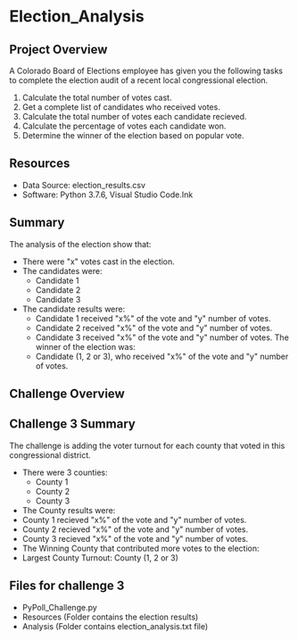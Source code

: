 # Election_Analysis

## Project Overview
A Colorado Board of Elections employee has given you the following tasks to complete the election audit of a recent local congressional election.

1. Calculate the total number of votes cast.
2. Get a complete list of candidates who received votes.
3. Calculate the total number of votes each candidate recieved.
4. Calculate the percentage of votes each candidate won.
5. Determine the winner of the election based on popular vote.

## Resources
- Data Source: election_results.csv
- Software: Python 3.7.6, Visual Studio Code.Ink

## Summary
The analysis of the election show that:
- There were "x" votes cast in the election.
- The candidates were:
  - Candidate 1
  - Candidate 2
  - Candidate 3
- The candidate results were:
  - Candidate 1 received "x%" of the vote and "y" number of votes.
  - Candidate 2 received "x%" of the vote and "y" number of votes.
  - Candidate 3 received "x%" of the vote and "y" number of votes.
The winner of the election was:
  - Candidate (1, 2 or 3), who received "x%" of the vote and "y" number of votes.
  
## Challenge Overview

## Challenge 3 Summary
The challenge is adding the voter turnout for each county that voted in this congressional district.
- There were 3 counties:
  - County 1
  - County 2
  - County 3
 - The County results were:
  - County 1 recieved "x%" of the vote and "y" number of votes.
  - County 2 recieved "x%" of the vote and "y" number of votes.
  - County 3 recieved "x%" of the vote and "y" number of votes.
 - The Winning County that contributed more votes to the election:
  - Largest County Turnout: County (1, 2 or 3)
  
  ## Files for challenge 3
  - PyPoll_Challenge.py
  - Resources (Folder contains the election results)
  - Analysis (Folder contains election_analysis.txt file)
